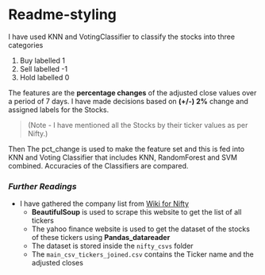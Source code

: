 # Readme-styling


I have used KNN and VotingClassifier to classify the stocks into three categories

1. Buy labelled 1
2. Sell labelled -1
3. Hold labelled 0

The features are the **percentage changes** of the adjusted close values over a period of 7 days. I have made decisions based on **(+/-) 2%** change and assigned labels for the Stocks.

> (Note - I have mentioned all the Stocks by their ticker values as per Nifty.)

Then The pct_change is used to make the feature set and this is fed into KNN and Voting Classifier that includes KNN, RandomForest and SVM combined. 
Accuracies of the Classifiers are compared.

### _Further Readings_

- I have gathered the company list from [Wiki for Nifty](https://en.wikipedia.org/wiki/NIFTY_50)
  - **BeautifulSoup** is used to scrape this website to get the list of all tickers
  - The yahoo finance website is used to get the dataset of the stocks of these tickers using **Pandas_datareader**
  - The dataset is stored inside the `nifty_csvs` folder
  - The `main_csv_tickers_joined.csv` contains the Ticker name and the adjusted closes
 
